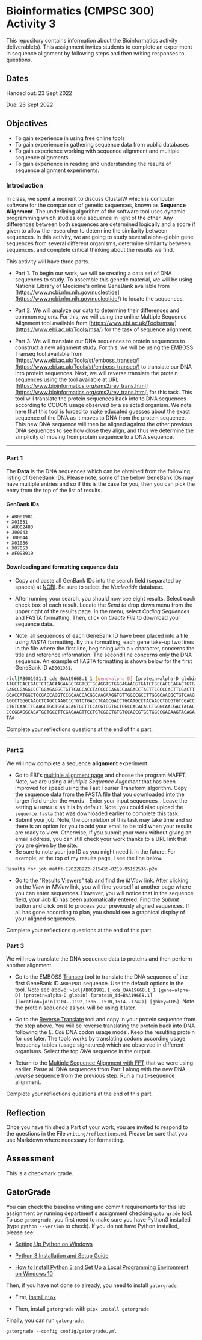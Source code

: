 # Bioinformatics (CMPSC 300) Activity 3

This repository contains information about the Bioinformatics activity deliverable(s).
This assignment invites students to complete an experiment in sequence alignment by 
following steps and then writing responses to questions.

## Dates

Handed out: 23 Sept 2022

Due: 26 Sept 2022

## Objectives

* To gain experience in using free online tools
* To gain experience in gathering sequence data from public databases
* To gain experience working with sequence alignment and multiple sequence alignments.
* To gain experience in reading and understanding the results of sequence alignment experiments.

### Introduction
In class, we spent a moment to discuss ClustalW which is computer software for the
comparison of genetic sequences, known as __Sequence Alignment__. The
underlining algorithm of the software tool uses dynamic programming
which studies one sequence in light of the other. Any differences between
both sequences are determined logically and a score if given to allow
the researcher to determine the similarity between sequences. In this
activity, we are going to study several alpha-globin gene sequences from
several different organisms, determine similarity between sequences, and
complete critical thinking about the results we find.

This activity will have three parts.

* Part 1. To begin our work, we will be creating a data set of DNA sequences to study. To assemble this genetic material, we will be using National Library of Medicine's online GeneBank available from [https://www.ncbi.nlm.nih.gov/nucleotide](https://www.ncbi.nlm.nih.gov/nucleotide/) to locate the sequences.

* Part 2. We will analyze our data to determine their differences and common regions. For this, we will using the online Multiple Sequence Alignment tool available from [https://www.ebi.ac.uk/Tools/msa/](https://www.ebi.ac.uk/Tools/msa/) for the task of sequence alignment.

* Part 3. We will translate our DNA sequences to protein sequences to construct a new alignment study. For this, we will be using the EMBOSS Transeq tool available from [https://www.ebi.ac.uk/Tools/st/emboss_transeq/](https://www.ebi.ac.uk/Tools/st/emboss_transeq/) to translate our DNA into protein sequences. Next, we will reverse translate the protein sequences using the tool available at URL [https://www.bioinformatics.org/sms2/rev_trans.html](https://www.bioinformatics.org/sms2/rev_trans.html) for this task. This tool will translate the protein sequences back into to DNA sequences according to CODON usage observed by a selected organism. We note here that this tool is forced to make educated guesses about the exact sequence of the DNA as it moves to DNA from the protein sequence. This new DNA sequence will then be aligned against the other previous DNA sequences to see how close they align, and thus we determine the simplicity of moving from protein sequence to a DNA sequence.

---

### Part 1

The **Data** is the DNA sequences which can be obtained from the following listing of GeneBank IDs. Please note, some of the below GeneBank IDs may have multiple entries and so if this is the case for you, then you can pick the entry from the top of the list of results.

#### GenBank IDs

    + AB001981
    + X01831
    + AH002483
    + J00043
    + J00044
    + X01086
    + X07053
    + AF098919

#### Downloading and formatting sequence data

* Copy and paste all GenBank IDs into the search field (separated by spaces) at [NCBI](https://www.ncbi.nlm.nih.gov/). Be sure to select the *Nucleotide* database.

* After running your search, you should now see eight results. Select each check box of each result. Locate the _Send to_ drop down menu from the upper right of the results page. In the menu, select *Coding Sequences* and FASTA formatting. Then, click on *Create File* to download your sequence data.

* Note: all sequences of each GeneBank ID have been placed into a file using *FASTA* formatting. By this formatting, each gene take-up two lines in the file where the first line, beginning with a `>` character, concerns the title and reference information. The second line concerns only the DNA sequence. An example of FASTA formatting is shown below for the first GeneBank ID `AB001981`.

``` bash
>lcl|AB001981.1_cds_BAA19668.1_1 [gene=alpha-D] [protein=alpha-D globin] [protein_id=BAA19668.1] [location=join(1104..1192,1306..1510,1614..1742)] [gbkey=CDS]
ATGCTGACCGACTCTGACAAGAAGCTGGTCCTGCAGGTGTGGGAGAAGGTGATCCGCCACCCAGACTGTG
GAGCCGAGGCCCTGGAGAGGCTGTTCACCACCTACCCCCAGACCAAGACCTACTTCCCCCACTTCGACTT
GCACCATGGCTCCGACCAGGTCCGCAACCACGGCAAGAAGGTGTTGGCCGCCTTGGGCAACGCTGTCAAG
AGCCTGGGCAACCTCAGCCAAGCCCTGTCTGACCTCAGCGACCTGCATGCCTACAACCTGCGTGTCGACC
CTGTCAACTTCAAGCTGCTGGCGCAGTGCTTCCACGTGGTGCTGGCCACACACCTGGGCAACGACTACAC
CCCGGAGGCACATGCTGCCTTCGACAAGTTCCTGTCGGCTGTGTGCACCGTGCTGGCCGAGAAGTACAGA
TAA
```

Complete your reflections questions at the end of this part.

---

### Part 2

We will now complete a sequence **alignment** experiment.

* Go to EBI's [multiple alignment page](http://www.ebi.ac.uk/Tools/msa/) and choose the program MAFFT. Note, we are using a _Multiple Sequence Alignment_ that has been improved for speed using the Fast Fourier Transform algorithm. Copy the sequence data from the FASTA file that you downloaded into the larger field under the words _ Enter your input sequences_. Leave the setting `AUTOMATIC` as it is by default. Note, you could also upload the `sequence.fasta` that was downloaded earlier to complete this task.
* Submit your job. Note, the completion of this task may take time and so there is an option for you to add your email to be told when your results are ready to view. Otherwise, if you submit your work without giving an email address, you can still check your work thanks to a URL link that you are given by the site.
* Be sure to note your job ID as you might need it in the future. For example, at the top of my results page, I see the line below.

```
Results for job mafft-I20220922-215435-0219-95152536-p2m
```

* Go to the "Results Viewers" tab and find the *MView* link. After clicking on the *View in MView* link, you will find yourself at another page where you can enter sequences. However, you will notice that in the sequence field, your Job ID has been automatically entered. Find the *Submit* button and click on it to process your previously aligned sequences. If all has gone according to plan, you should see a graphical display of your aligned sequences.

Complete your reflections questions at the end of this part.

### Part 3

We will now translate the DNA sequence data to proteins and then perform another alignment.

* Go to the EMBOSS [Transeq](https://www.ebi.ac.uk/Tools/st/emboss_transeq/) tool to translate the DNA sequence of the first GeneBank ID `AB001981` sequence. Use the default options in the tool. Note see above; `>lcl|AB001981.1_cds_BAA19668.1_1 [gene=alpha-D] [protein=alpha-D globin] [protein_id=BAA19668.1] [location=join(1104..1192,1306..1510,1614..1742)] [gbkey=CDS]`. Note the protein sequence as you will be using it later.

* Go to the [Reverse Translate](https://www.bioinformatics.org/sms2/rev_trans.html) tool and copy in your protein sequence from the step above. You will be reverse translating the protein back into DNA following the _E. Coli_ DNA codon usage model. Keep the resulting protein for use later. The tools works by translating codons according usage frequency tables (usage signatures) which are observed in different organisms. Select the top _DNA_ sequence in the output.

* Return to the [Multiple Sequence Alignment with FFT](https://www.ebi.ac.uk/Tools/msa/mafft/) that we were using earlier. Paste all DNA sequences from Part 1 along with the new DNA _reverse_ sequence from the previous step. Run a multi-sequence alignment.

Complete your reflections questions at the end of this part.

## Reflection

Once you have finished a Part of your work, you are invited to respond to the questions in the File `writing/reflections.md`. Please be sure that you use Markdown where necessary for formatting.

## Assessment
This is a checkmark grade.

## GatorGrade

You can check the baseline writing and commit requirements for this lab assignment by running department's assignment checking `gatorgrade` tool. To use `gatorgrade`, you first need to make sure you have Python3 installed (type `python --version` to check). If you do not have Python installed, please see:

* [Setting Up Python on Windows](https://realpython.com/lessons/python-windows-setup/)

* [Python 3 Installation and Setup Guide](https://realpython.com/installing-python/)

* [How to Install Python 3 and Set Up a Local Programming Environment on Windows 10](https://www.digitalocean.com/community/tutorials/how-to-install-python-3-and-set-up-a-local-programming-environment-on-windows-10)

Then, if you have not done so already, you need to install `gatorgrade`:

* First, [install `pipx`](https://pypa.github.io/pipx/installation/)

* Then, install `gatorgrade` with `pipx install gatorgrade`

Finally, you can run `gatorgrade`:

`gatorgrade --config config/gatorgrade.yml`
